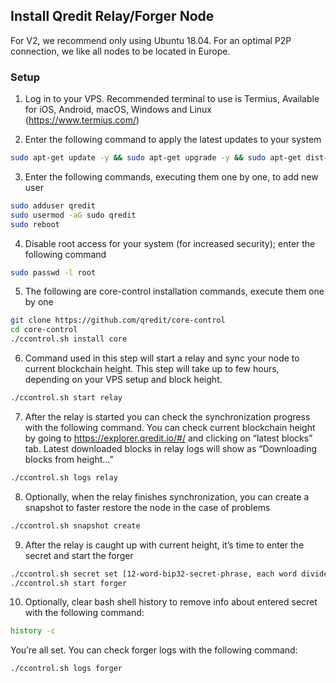 ## Install Qredit Relay/Forger Node

For V2, we recommend only using Ubuntu 18.04.
For an optimal P2P connection, we like all nodes to be located in Europe.
### Setup

1. Log in to your VPS.  Recommended terminal to use is Termius, Available for iOS, Android, macOS, Windows and Linux
(https://www.termius.com/)  

2. Enter the following command to apply the latest updates to your system
```bash
sudo apt-get update -y && sudo apt-get upgrade -y && sudo apt-get dist-upgrade -y
```

3. Enter the following commands, executing them one by one, to add new user
```bash
sudo adduser qredit
sudo usermod -aG sudo qredit
sudo reboot
```

4. Disable root access for your system (for increased security); enter the following command
```bash
sudo passwd -l root
```

5. The following are core-control installation commands, execute them one by one
```bash 
git clone https://github.com/qredit/core-control
cd core-control
./ccontrol.sh install core
```

6. Command used in this step will start a relay and sync your node to current blockchain height. This step will take up to few hours, depending on your VPS setup and block height.
```bash
./ccontrol.sh start relay
```

7. After the relay is started you can check the synchronization progress with the following command. You can check current blockchain height by going to https://explorer.qredit.io/#/ and clicking on “latest blocks” tab. Latest downloaded blocks in relay logs will show as “Downloading blocks from height...”
```bash
./ccontrol.sh logs relay
```

8. Optionally, when the relay finishes synchronization, you can create a snapshot to faster restore the node in the case of problems
```bash
./ccontrol.sh snapshot create
```

9. After the relay is caught up with current height, it’s time to enter the secret and start the forger
```bash
./ccontrol.sh secret set [12-word-bip32-secret-phrase, each word divided by space]
./ccontrol.sh start forger
```

10. Optionally, clear bash shell history to remove info about entered secret with the following command:
```bash
history -c
```

You’re all set. You can check forger logs with the following command: 
```bash
./ccontrol.sh logs forger
```
